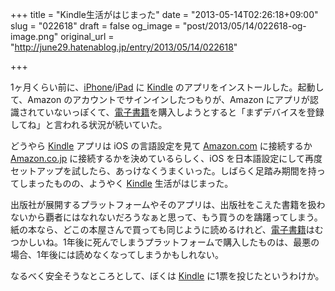 +++
title = "Kindle生活がはじまった"
date = "2013-05-14T02:26:18+09:00"
slug = "022618"
draft = false
og_image = "post/2013/05/14/022618-og-image.png"
original_url = "http://june29.hatenablog.jp/entry/2013/05/14/022618"

+++

<p>1ヶ月くらい前に、<a class="keyword" href="http://d.hatena.ne.jp/keyword/iPhone">iPhone</a>/<a class="keyword" href="http://d.hatena.ne.jp/keyword/iPad">iPad</a> に <a class="keyword" href="http://d.hatena.ne.jp/keyword/Kindle">Kindle</a> のアプリをインストールした。起動して、Amazon のアカウントでサインインしたつもりが、Amazon にアプリが認識されていないっぽくて、<a class="keyword" href="http://d.hatena.ne.jp/keyword/%C5%C5%BB%D2%BD%F1%C0%D2">電子書籍</a>を購入しようとすると「まずデバイスを登録してね」と言われる状況が続いていた。</p>
<p>どうやら <a class="keyword" href="http://d.hatena.ne.jp/keyword/Kindle">Kindle</a> アプリは iOS の言語設定を見て <a class="keyword" href="http://d.hatena.ne.jp/keyword/Amazon.com">Amazon.com</a> に接続するか <a class="keyword" href="http://d.hatena.ne.jp/keyword/Amazon.co.jp">Amazon.co.jp</a> に接続するかを決めているらしく、iOS を日本語設定にして再度セットアップを試したら、あっけなくうまくいった。しばらく足踏み期間を持ってしまったものの、ようやく <a class="keyword" href="http://d.hatena.ne.jp/keyword/Kindle">Kindle</a> 生活がはじまった。</p>
<p>出版社が展開するプラットフォームやそのアプリは、出版社をこえた書籍を扱わないから覇者にはなれないだろうなぁと思って、もう買うのを躊躇ってしまう。紙の本なら、どこの本屋さんで買っても同じように読めるけれど、<a class="keyword" href="http://d.hatena.ne.jp/keyword/%C5%C5%BB%D2%BD%F1%C0%D2">電子書籍</a>はむつかしいね。1年後に死んでしまうプラットフォームで購入したものは、最悪の場合、1年後には読めなくなってしまうかもしれない。</p>
<p>なるべく安全そうなところとして、ぼくは <a class="keyword" href="http://d.hatena.ne.jp/keyword/Kindle">Kindle</a> に1票を投じたというわけか。</p>

